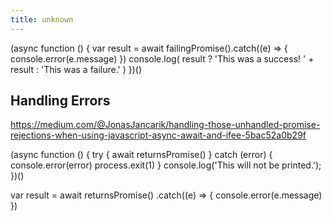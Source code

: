 ```yaml
---
title: unknown
---
```


(async function () {
var result = await failingPromise().catch((e) => { console.error(e.message) })
console.log( result ? 'This was a success! ' + result : 'This was a failure.' )
})()

## Handling Errors
https://medium.com/@JonasJancarik/handling-those-unhandled-promise-rejections-when-using-javascript-async-await-and-ifee-5bac52a0b29f

(async function () {
   try {
       await returnsPromise()
   } catch (error) {
       console.error(error)
       process.exit(1)
   }
   console.log('This will not be printed.');
})()

var result = await returnsPromise()
.catch((e) => { console.error(e.message) })

